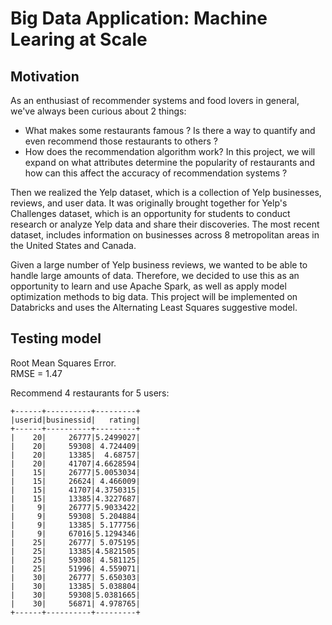 # Big Data Application: Machine Learing at Scale

## Motivation

As an enthusiast of recommender systems and food lovers in general, we've always been curious about 2 things:  
- What makes some restaurants famous ? Is there a way to quantify and even recommend those restaurants to others ?
- How does the recommendation algorithm work? In this project, we will expand on what attributes determine the popularity of restaurants and how can this affect the accuracy of recommendation systems ?  

Then we realized the Yelp dataset, which is a collection of Yelp businesses, reviews, and user data. It was originally brought together for Yelp's Challenges dataset, which is an opportunity for students to conduct research or analyze Yelp data and share their discoveries. The most recent dataset, includes information on businesses across 8 metropolitan areas in the United States and Canada.  

Given a large number of Yelp business reviews, we wanted to be able to handle large amounts of data. Therefore, we decided to use this as an opportunity to learn and use Apache Spark, as well as apply model optimization methods to big data. This project will be implemented on Databricks and uses the Alternating Least Squares suggestive model.

## Testing model  

Root Mean Squares Error.  
RMSE = 1.47

Recommend 4 restaurants for 5 users:

    +------+----------+---------+  
    |userid|businessid|   rating|  
    +------+----------+---------+  
    |    20|     26777|5.2499027|  
    |    20|     59308| 4.724409|  
    |    20|     13385|  4.68757|  
    |    20|     41707|4.6628594|  
    |    15|     26777|5.0053034|
    |    15|     26624| 4.466009|
    |    15|     41707|4.3750315|
    |    15|     13385|4.3227687|
    |     9|     26777|5.9033422|
    |     9|     59308| 5.204884|
    |     9|     13385| 5.177756|
    |     9|     67016|5.1294346|
    |    25|     26777| 5.075195|
    |    25|     13385|4.5821505|
    |    25|     59308| 4.581125|
    |    25|     51996| 4.559071|
    |    30|     26777| 5.650303|
    |    30|     13385| 5.038804|
    |    30|     59308|5.0381665|
    |    30|     56871| 4.978765|
    +------+----------+---------+